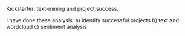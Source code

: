 Kickstarter: text-mining and project success. 

I have done these analysis:
a) identify successful projects
b) text and wordcloud
c) sentiment analysis


